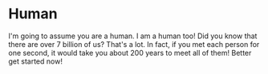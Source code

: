 # Human

I'm going to assume you are a human. I am a human too! Did you know that there
are over 7 billion of us? That's a lot. In fact, if you met each person for one
second, it would take you about 200 years to meet all of them! Better get
started now!

